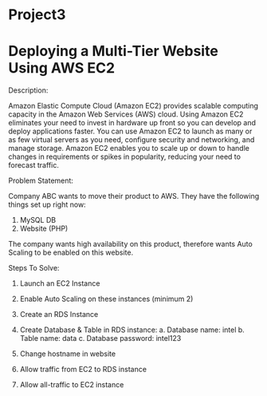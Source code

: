 # Project3  
# Deploying a Multi-Tier Website Using AWS EC2

Description:

Amazon  Elastic  Compute  Cloud  (Amazon  EC2) provides scalable computing capacity in the Amazon Web Services (AWS) cloud. Using Amazon EC2 eliminates your need to invest in hardware up front so you can develop and deploy applications faster. You can use Amazon EC2 to launch as many or as few virtual servers as you need, configure security and networking, and manage storage. Amazon EC2 enables you to scale up or down to handle changes in requirements or spikes in popularity, reducing your need to forecast traffic.

Problem Statement:

Company ABC wants to move their product to AWS. They have the following things set up right now:
1. MySQL DB
2. Website (PHP)

The  company  wants  high  availability  on  this  product,  therefore  wants  Auto
Scaling to be enabled on this website.

Steps To Solve:
1. Launch an EC2 Instance
2. Enable Auto Scaling on these instances (minimum 2)
3. Create an RDS Instance
4. Create Database & Table in RDS instance:
a. Database name: intel b. Table name: data
c.  Database password: intel123


5. Change hostname in website
6. Allow traffic from EC2 to RDS instance
7. Allow all-traffic to EC2 instance
